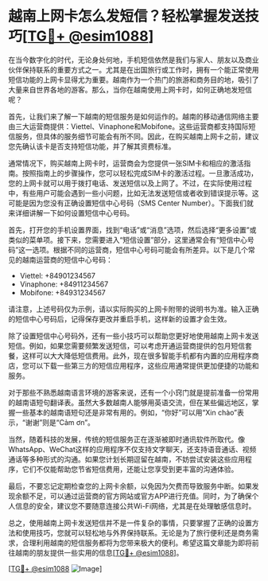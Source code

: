 # 越南上网卡怎么发短信？轻松掌握发送技巧[[TG💪+ @esim1088](https://t.me/s/esim1088)]

在当今数字化的时代，无论身处何地，手机短信依然是我们与家人、朋友以及商业伙伴保持联系的重要方式之一。尤其是在出国旅行或工作时，拥有一个能正常使用短信功能的上网卡显得尤为重要。越南作为一个热门的旅游和商务目的地，吸引了大量来自世界各地的游客。那么，当你在越南使用上网卡时，如何正确地发短信呢？

首先，让我们来了解一下越南的短信服务是如何运作的。越南的移动通信网络主要由三大运营商提供：Viettel、Vinaphone和Mobifone。这些运营商都支持国际短信服务，但具体的服务细节可能会有所不同。因此，在购买越南上网卡之前，建议您先确认该卡是否支持短信功能，并了解其资费标准。

通常情况下，购买越南上网卡时，运营商会为您提供一张SIM卡和相应的激活指南。按照指南上的步骤操作，您可以轻松完成SIM卡的激活过程。一旦激活成功，您的上网卡就可以用于拨打电话、发送短信以及上网了。不过，在实际使用过程中，有些用户可能会遇到一些小问题，比如无法发送短信或者收到错误提示等。这可能是因为您没有正确设置短信中心号码（SMS Center Number）。下面我们就来详细讲解一下如何设置短信中心号码。

首先，打开您的手机设置界面，找到“电话”或“消息”选项，然后选择“更多设置”或类似的菜单项。接下来，您需要进入“短信设置”部分，这里通常会有“短信中心号码”这一选项。根据不同的运营商，短信中心号码可能会有所差异。以下是几个常见的越南运营商的短信中心号码：

- Viettel: +84901234567
- Vinaphone: +84911234567
- Mobifone: +84931234567

请注意，上述号码仅为示例，请以实际购买的上网卡附带的说明书为准。输入正确的短信中心号码后，记得保存更改并重启手机，这样新的设置才会生效。

除了设置短信中心号码外，还有一些小技巧可以帮助您更好地使用越南上网卡发送短信。例如，如果您需要频繁发送短信，可以考虑开通运营商提供的包月短信套餐，这样可以大大降低短信费用。此外，现在很多智能手机都有内置的应用程序商店，您可以下载一些第三方的短信应用程序，这些应用通常提供更加便捷的功能和服务。

对于那些不熟悉越南语言环境的游客来说，还有一个小窍门就是提前准备一份常用的越南语短句翻译表。虽然大多数越南人能够用英语交流，但在某些偏远地区，掌握一些基本的越南语短句还是非常有用的。例如，“你好”可以用“Xin chào”表示，“谢谢”则是“Cảm ơn”。

当然，随着科技的发展，传统的短信服务正在逐渐被即时通讯软件所取代。像WhatsApp、WeChat这样的应用程序不仅支持文字聊天，还支持语音通话、视频通话等多种形式的沟通。如果您计划长期逗留在越南，不妨尝试安装这些应用程序，它们不仅能帮助您节省短信费用，还能让您享受到更丰富的沟通体验。

最后，不要忘记定期检查您的上网卡余额，以免因为欠费而导致服务中断。如果发现余额不足，可以通过运营商的官方网站或官方APP进行充值。同时，为了确保个人信息的安全，建议您不要随意连接公共Wi-Fi网络，尤其是在处理敏感信息时。

总之，使用越南上网卡发送短信并不是一件复杂的事情，只要掌握了正确的设置方法和使用技巧，您就可以轻松地与外界保持联系。无论是为了旅行便利还是商务需求，合理利用越南的短信服务都将为您带来极大的便利。希望这篇文章能为即将前往越南的朋友提供一些实用的信息[[TG💪+ @esim1088](https://t.me/s/esim1088)]。

[[TG💪+ @esim1088](https://t.me/s/esim1088) ![Image](https://i.postimg.cc/4NQfJmqS/Snipaste-2025-05-13-00-14-12.png)]